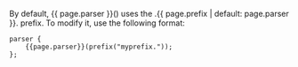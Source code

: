 By default, {{ page.parser }}() uses the .{{ page.prefix | default: page.parser }}. prefix. To modify it, use
the following format:

```config
parser {
    {{page.parser}}(prefix("myprefix."));
};
```
